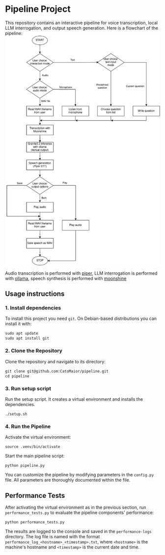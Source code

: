 # Pipeline Project

This repository contains an interactive pipeline for voice transcription, local LLM interrogation, and output speech generation. Here is a flowchart of the pipeline:
![Pipeline Flowchart](pipeline.png)

Audio transcription is performed with [piper](https://github.com/rhasspy/piper), LLM interrogation is performed with [ollama](https://github.com/ollama/ollama), speech synthesis is performed with [moonshine](https://github.com/usefulsensors/moonshine)

## Usage instructions

### 1. Install dependencies
To install this project you need `git`. On Debian-based distributions you can install it with:
```
sudo apt update
sudo apt install git
```

### 2. Clone the Repository
Clone the repository and navigate to its directory:
```
git clone git@github.com:CatoMaior/pipeline.git
cd pipeline
```

### 3. Run setup script
Run the setup script. It creates a virtual environment and installs the dependencies.
```
./setup.sh
```

### 4. Run the Pipeline
Activate the virtual environment:
```
source .venv/bin/activate
```
Start the main pipeline script:
```
python pipeline.py
```
You can customize the pipeline by modifying parameters in the `config.py` file. All parameters are thoroughly documented within the file.

## Performance Tests

After activating the virtual environment as in the previous section, run `performance_tests.py` to evaluate the pipeline components' performance:
```
python performance_tests.py
```
The results are logged to the console and saved in the `performance-logs` directory. The log file is named with the format `performance_log_<hostname>_<timestamp>.txt`, where `<hostname>` is the machine's hostname and `<timestamp>` is the current date and time.